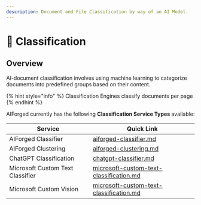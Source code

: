 ```yaml
---
description: Document and File Classification by way of an AI Model.
---
```


# 🔀 Classification

## Overview

AI-document classification involves using machine learning to categorize documents into predefined groups based on their content.

{% hint style="info" %}
Classification Engines classify documents per page
{% endhint %}

AIForged currently has the following **Classification Service Types** available:

| Service                          | Quick Link                                                                                   |
| -------------------------------- | -------------------------------------------------------------------------------------------- |
| AIForged Classifier              | [aiforged-classifier.md](aiforged-classifier.md "mention")                                   |
| AIForged Clustering              | [aiforged-clustering.md](aiforged-clustering.md "mention")                                   |
| ChatGPT Classification           | [chatgpt-classifier.md](chatgpt-classifier.md "mention")                                     |
| Microsoft Custom Text Classifier | [microsoft-custom-text-classification.md](microsoft-custom-text-classification.md "mention") |
| Microsoft Custom Vision          | [microsoft-custom-text-classification.md](microsoft-custom-text-classification.md "mention") |

